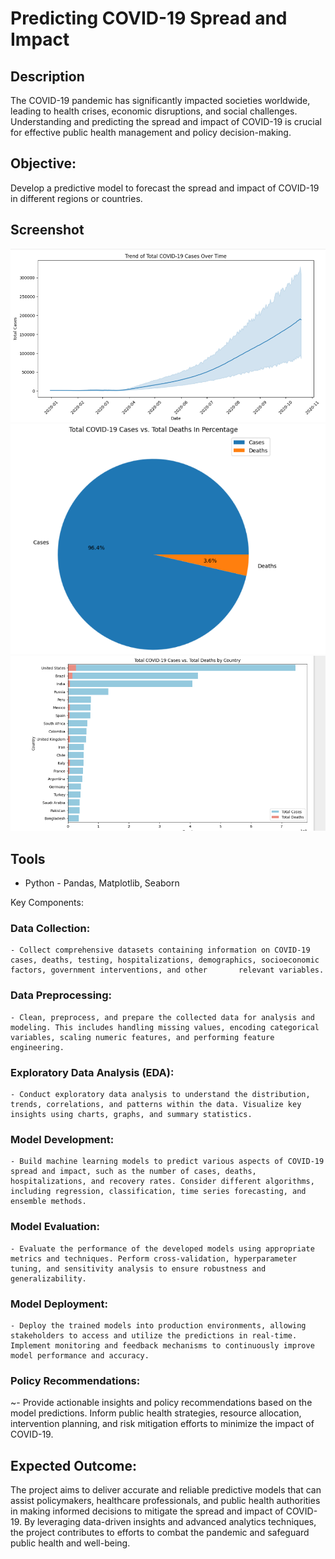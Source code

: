 # Predicting COVID-19 Spread and Impact

## Description

The COVID-19 pandemic has significantly impacted societies worldwide, leading to health crises, economic disruptions, and social challenges. Understanding and predicting the spread and impact of COVID-19 is crucial for effective public health management and policy decision-making.

## Objective:
Develop a predictive model to forecast the spread and impact of COVID-19 in different regions or countries.

## Screenshot

![dashboard preview](https://github.com/spawn71/Covid-Cases-Analysis/blob/main/ss-coivd.png)
![dashboard preview](https://github.com/spawn71/Covid-Cases-Analysis/blob/main/ss-covid2.png)
![dashboard preview](https://github.com/spawn71/Covid-Cases-Analysis/blob/main/ss-covid3.png)

## Tools

* Python - Pandas, Matplotlib, Seaborn

Key Components:

### Data Collection: 
    - Collect comprehensive datasets containing information on COVID-19 cases, deaths, testing, hospitalizations, demographics, socioeconomic factors, government interventions, and other       relevant variables.
### Data Preprocessing: 
    - Clean, preprocess, and prepare the collected data for analysis and modeling. This includes handling missing values, encoding categorical variables, scaling numeric features, and performing feature engineering.
### Exploratory Data Analysis (EDA): 
    - Conduct exploratory data analysis to understand the distribution, trends, correlations, and patterns within the data. Visualize key insights using charts, graphs, and summary statistics.
### Model Development: 
    - Build machine learning models to predict various aspects of COVID-19 spread and impact, such as the number of cases, deaths, hospitalizations, and recovery rates. Consider different algorithms, including regression, classification, time series forecasting, and ensemble methods.
### Model Evaluation: 
    - Evaluate the performance of the developed models using appropriate metrics and techniques. Perform cross-validation, hyperparameter tuning, and sensitivity analysis to ensure robustness and generalizability.
### Model Deployment: 
    - Deploy the trained models into production environments, allowing stakeholders to access and utilize the predictions in real-time. Implement monitoring and feedback mechanisms to continuously improve model performance and accuracy.
### Policy Recommendations: 
 ~- Provide actionable insights and policy recommendations based on the model predictions. Inform public health strategies, resource allocation, intervention planning, and risk mitigation efforts to minimize the impact of COVID-19.

## Expected Outcome:
The project aims to deliver accurate and reliable predictive models that can assist policymakers, healthcare professionals, and public health authorities in making informed decisions to mitigate the spread and impact of COVID-19. By leveraging data-driven insights and advanced analytics techniques, the project contributes to efforts to combat the pandemic and safeguard public health and well-being.

